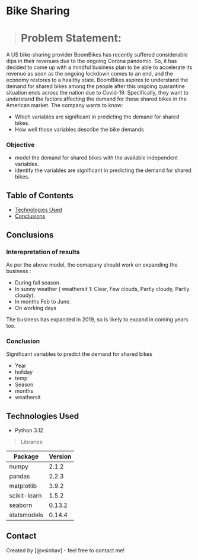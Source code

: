 # Bike Sharing
> # Problem Statement: 
A US bike-sharing provider BoomBikes has recently suffered considerable dips in their revenues due to the ongoing Corona pandemic. So, it has decided to come up with a mindful business plan to be able to accelerate its revenue as soon as the ongoing lockdown comes to an end, and the economy restores to a healthy state. BoomBikes aspires to understand the demand for shared bikes among the people after this ongoing quarantine situation ends across the nation due to Covid-19.
Specifically, they want to understand the factors affecting the demand for these shared bikes in the American market. The company wants to know:

- Which variables are significant in predicting the demand for shared bikes.
- How well those variables describe the bike demands

### Objective
- model the demand for shared bikes with the available independent variables.
- identify the variables are significant in predicting the demand for shared bikes.


## Table of Contents
* [Technologies Used](#technologies-used)
* [Conclusions](#conclusions)



## Conclusions
### Interepretation of results
As per the above model, the comapany should work on expanding the business :
- During fall season.
- In sunny weather ( weathersit 1: Clear, Few clouds, Partly cloudy, Partly cloudy). 
- In months Feb to June.
- On working days

The business has expanded in 2019, so is likely to expand in coming years too.

### Conclusion
Significant variables to predict the demand for shared bikes

- Year
- holiday
- temp
- Season
- months
- weathersit

## Technologies Used
- Python 3.12

> Libraries:

Package       | Version
------------- | -------------
numpy         | 2.1.2
pandas        | 2.2.3
matplotlib    | 3.9.2
scikit-learn  | 1.5.2
seaborn       | 0.13.2
statsmodels   | 0.14.4



## Contact
Created by [@vsinhav] - feel free to contact me!